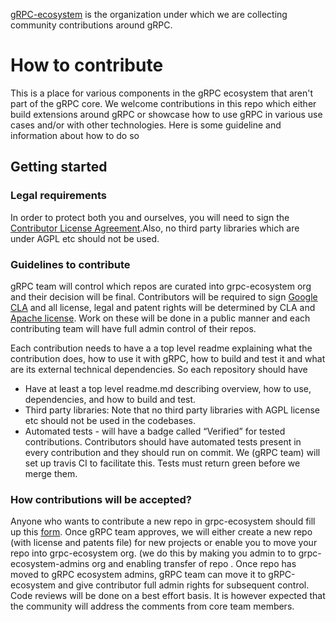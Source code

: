 [gRPC-ecosystem](https://github.com/grpc-ecosystem) is the organization under which we are collecting community contributions around gRPC.

# How to contribute

This is a place for various components in the gRPC ecosystem that aren't part of the gRPC core. We welcome contributions in this repo which either build extensions around gRPC or showcase how to use gRPC in various use cases and/or with other technologies.
Here is some guideline and information about how to do so


## Getting started

### Legal requirements

In order to protect both you and ourselves, you will need to sign the
[Contributor License Agreement](https://cla.developers.google.com/clas).Also, no third party libraries which are under AGPL etc should not be used.

### Guidelines to contribute

gRPC team will control which repos are curated into grpc-ecosystem org and their decision will be final. Contributors will be required to sign [Google CLA](https://cla.developers.google.com/clas) and all license, legal and patent rights will be determined by CLA and [Apache license](http://www.apache.org/licenses/LICENSE-2.0). Work on these will be done in a public manner and each contributing team will have full admin control of their repos. 

Each contribution needs to have a a top level readme explaining what the contribution does, how to use it with gRPC, how to build and test it and what are its external technical dependencies. So each repository should have

- Have at least a top level readme.md describing overview, how to use, dependencies, and how to build and test.
- Third party libraries: Note that no third party libraries with AGPL license etc should not be used in the codebases.
- Automated tests - will have a badge called “Verified” for tested contributions. Contributors should have automated tests present in every contribution and they should run on commit. We (gRPC team) will set up travis CI to facilitate this. Tests must return green before we merge them.


### How contributions will be accepted?

Anyone who wants to contribute a new repo in grpc-ecosystem should fill up this [form](https://docs.google.com/a/google.com/forms/d/119zb79XRovQYafE9XKjz9sstwynCWcMpoJwHgZJvK74/edit). Once gRPC team approves, we will either create a new repo (with license and patents file) for new projects or enable you to move your repo into grpc-ecosystem org. (we do this by making you admin to to grpc-ecosystem-admins org and enabling transfer of repo . Once repo has moved to gRPC ecosystem admins, gRPC team can move it to gRPC-ecosystem and give contributor full admin rights for subsequent control. Code reviews will be done on a best effort basis. It is however expected that the community will address the comments from core team members.

